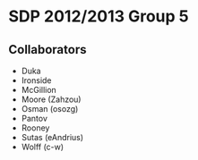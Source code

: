 # SDP 2012/2013 Group 5 #

## Collaborators ##
* Duka
* Ironside
* McGillion
* Moore (Zahzou)
* Osman (osozg)
* Pantov
* Rooney
* Sutas (eAndrius)
* Wolff (c-w)
